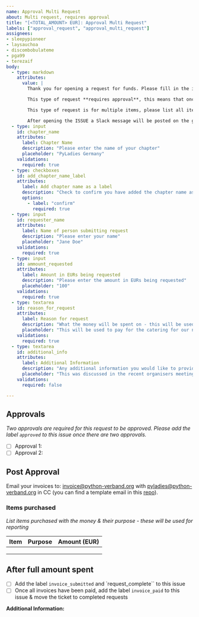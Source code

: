 ```yaml
---
name: Approval Multi Request
about: Multi request, requires approval
title: "[<TOTAL_AMOUNT> EUR]: Approval Multi Request"
labels: ["approval_request", "approval_multi_request"]
assignees: 
- sleepypioneer
- laysauchoa
- discombobulateme
- pga99
- terezaif
body:
  - type: markdown
    attributes:
      value: |
        Thank you for opening a request for funds. Please fill in the information below. If this is your first request we recommend reading the documentation in this repository beforehand. ***Note that only existing chapters or new chapters who have held at least one event and are known to the PyLadies Germany group may submit requests.***

        This type of request **requires approval**, this means that once submitted you must wait for approval before making any purchases. As soon as the request is approved you can go ahead and start submitting the receipts for reimbursement. Reimbursement can be expected within 14 days.

        This type of request is for multiple items, please list all items and their purpose below. If you don't have the exact details when requesting, please add them as soon as you have them. Keep this ticket open until all items have been purchased and the receipts have been submitted.

        After opening the ISSUE a Slack message will be posted on the global PyLadies Slack in channel [#city-germany-pysv-fund](https://pyladies.slack.com/archives/C06B761RX6X).
  - type: input
    id: chapter_name
    attributes:
      label: Chapter Name
      description: "Please enter the name of your chapter"
      placeholder: "PyLadies Germany"
    validations:
      required: true
  - type: checkboxes
    id: add_chapter_name_label
    attributes:
      label: Add chapter name as a label
      description: "Check to confirm you have added the chapter name as a label"
      options:
        - label: "confirm"
          required: true
  - type: input
    id: requester_name
    attributes:
      label: Name of person submitting request
      description: "Please enter your name"
      placeholder: "Jane Doe"
    validations:
      required: true
  - type: input
    id: ammount_requested
    attributes:
      label: Amount in EURs being requested
      description: "Please enter the amount in EURs being requested"
      placeholder: "100"
    validations:
      required: true
  - type: textarea
    id: reason_for_request
    attributes:
      label: Reason for request
      description: "What the money will be spent on - this will be used for reporting"
      placeholder: "This will be used to pay for the catering for our next event"
    validations:
      required: true
  - type: textarea
    id: additional_info
    attributes:
      label: Additional Information
      description: "Any additional information you would like to provide"
      placeholder: "This was discussed in the recent organisers meeting"
    validations:
      required: false

---
```


## Approvals
*Two approvals are required for this request to be approved. Please add the label `approved` to this issue once there are two approvals.*

- [ ] Approval 1: <name-of-approver>
- [ ] Approval 2: <name-of-approver>

## Post Approval

Email your invoices to: [invoice@python-verband.org](mailto:invoice@python-verband.org) with pyladies@python-verband.org in CC (you can find a template email in this [repo](./Docs/email_templates.md)).

### Items purchased
*List items purchased with the money & their purpose - these will be used for reporting*

| Item                     | Purpose                                   | Amount  (EUR)     |
| ------------------------ | ----------------------------------------- | ----------------- |
|                          |                                           |                   |
|                          |                                           |                   |
|                          |                                           |                   |


## After full amount spent

- [ ] Add the label `invoice_submitted` and `request_complete`` to this issue
- [ ] Once all invoices have been paid, add the label `invoice_paid` to this issue & move the ticket to completed requests

**Additional Information:**

